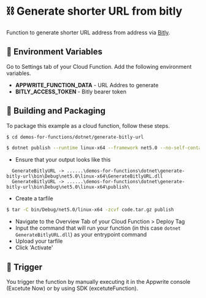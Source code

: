 # ⛓ Generate shorter URL from bitly

Function to generate shorter URL address from address via [Bitly](https://bitly.com).

## 📝 Environment Variables

Go to Settings tab of your Cloud Function. Add the following environment variables.

* **APPWRITE_FUNCTION_DATA** - URL Addres to generate
* **BITLY_ACCESS_TOKEN** - Bitly bearer token

## 🚀 Building and Packaging

To package this example as a cloud function, follow these steps.

```bash
$ cd demos-for-functions/dotnet/generate-bitly-url

$ dotnet publish --runtime linux-x64 --framework net5.0 --no-self-contained
```

* Ensure that your output looks like this 

```
  GenerateBitlyURL -> ......\demos-for-functions\dotnet\generate-bitly-url\bin\Debug\net5.0\linux-x64\GenerateBitlyURL.dll
  GenerateBitlyURL -> ......\demos-for-functions\dotnet\generate-bitly-url\bin\Debug\net5.0\linux-x64\publish\
```

* Create a tarfile

```bash
$ tar -C bin/Debug/net5.0/linux-x64 -zcvf code.tar.gz publish
```

* Navigate to the Overview Tab of your Cloud Function > Deploy Tag
* Input the command that will run your function (in this case `dotnet GenerateBitlyURL.dll`) as your entrypoint command
* Upload your tarfile 
* Click 'Activate'

## 🎯 Trigger

You trigger the function by manually executing it in the Appwrite console (Excetute Now) or by using SDK (excetuteFunction).

